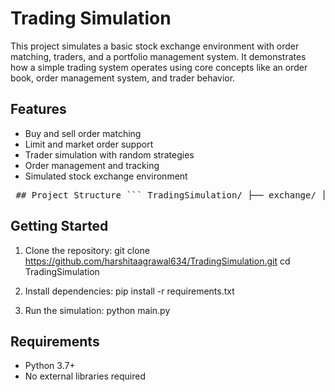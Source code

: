 # Trading Simulation
This project simulates a basic stock exchange environment with order matching, traders, and a portfolio management system. It demonstrates how a simple trading system operates using core concepts like an order book, order management system, and trader behavior.

## Features
- Buy and sell order matching
- Limit and market order support
- Trader simulation with random strategies
- Order management and tracking
- Simulated stock exchange environment

<pre> ## Project Structure ``` TradingSimulation/ ├── exchange/ │ ├── __init__.py │ ├── order.py │ ├── orderbook.py │ ├── stock_exchange.py │ ├── oms.py │ └── trader.py │ ├── simulation/ │ ├── __init__.py │ ├── run_simulation.py │ └── main.py │ ├── requirements.txt ├── .gitignore └── README.md ``` </pre>

## Getting Started
1. Clone the repository:
git clone https://github.com/harshitaagrawal634/TradingSimulation.git
cd TradingSimulation

2. Install dependencies:
pip install -r requirements.txt

3. Run the simulation:
python main.py

## Requirements
- Python 3.7+
- No external libraries required


